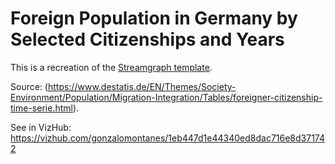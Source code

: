 # Foreign Population in Germany by Selected Citizenships and Years
This is a recreation of the [Streamgraph template](https://www.d3-graph-gallery.com/graph/streamgraph_template.html).

Source: (https://www.destatis.de/EN/Themes/Society-Environment/Population/Migration-Integration/Tables/foreigner-citizenship-time-serie.html).

See in VizHub: https://vizhub.com/gonzalomontanes/1eb447d1e44340ed8dac716e8d371742
